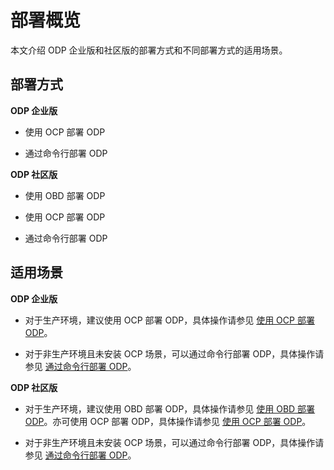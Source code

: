 # 部署概览

本文介绍 ODP 企业版和社区版的部署方式和不同部署方式的适用场景。

## 部署方式

**ODP 企业版**

* 使用 OCP 部署 ODP

* 通过命令行部署 ODP

**ODP 社区版**

* 使用 OBD 部署 ODP

* 使用 OCP 部署 ODP

* 通过命令行部署 ODP

## 适用场景

**ODP 企业版**

* 对于生产环境，建议使用 OCP 部署 ODP，具体操作请参见 [使用 OCP 部署 ODP](80.install-by-ocp.md)。

* 对于非生产环境且未安装 OCP 场景，可以通过命令行部署 ODP，具体操作请参见 [通过命令行部署 ODP](100.install-odp.md)。

**ODP 社区版**

* 对于生产环境，建议使用 OBD 部署 ODP，具体操作请参见 [使用 OBD 部署 ODP](50.install-by-obd.md)。亦可使用 OCP 部署 ODP，具体操作请参见 [使用 OCP 部署 ODP](80.install-by-ocp.md)。

* 对于非生产环境且未安装 OCP 场景，可以通过命令行部署 ODP，具体操作请参见 [通过命令行部署 ODP](100.install-odp.md)。
